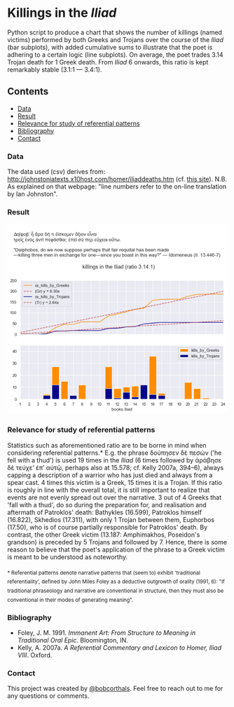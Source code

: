 # Killings in the *Iliad*

Python script to produce a chart that shows the number of killings (named victims) performed by both Greeks and Trojans over the course of the *Iliad* (bar subplots),
with added cumulative sums to illustrate that the poet is adhering to a certain logic (line subplots). On average, the poet trades 3.14 Trojan death for 1 Greek death. From *Iliad* 6 onwards, this ratio is kept remarkably stable (3.1:1 — 3.4:1).

## Contents

* [Data](#data)
* [Result](#result)
* [Relevance for study of referential patterns](#relevance-for-study-of-referential-patterns)
* [Bibliography](#bibliography)
* [Contact](#contact)

### Data

The data used (csv) derives from: http://johnstoniatexts.x10host.com/homer/iliaddeaths.htm (cf. [this site](https://www.thoughtco.com/deaths-in-the-iliad-121298)).
N.B. As explained on that webpage: "line numbers refer to the on-line translation by Ian Johnston".

### Result

![plot](./iliad_killings_plot.png)

### Relevance for study of referential patterns

Statistics such as aforementioned ratio are to be borne in mind when considering referential patterns.* E.g. the phrase δούπησεν δὲ πεσών ('he fell with a thud') is used 19 times in the *Iliad* (6 times followed by ἀράβησε δὲ τεύχε’ ἐπ’ αὐτῷ, perhaps also at 15.578; cf. Kelly 2007a, 394–6), always capping a description of a warrior who has just died and always from a spear cast. 4 times this victim is a Greek, 15 times it is a Trojan. If this ratio is roughly in line with the overall total, it is still important to realize that events are not evenly spread out over the narrative. 3 out of 4 Greeks that 'fall with a thud', do so during the preparation for, and realisation and aftermath of Patroklos' death: Bathykles (16.599), Patroklos himself (16.822), Skhedios (17.311), with only 1 Trojan between them, Euphorbos (17.50), who is of course partially responsible for Patroklos' death. By contrast, the other Greek victim (13.187: Amphimakhos, Poseidon's grandson) is preceded by 5 Trojans and followed by 7. Hence, there is some reason to believe that the poet's application of the phrase to a Greek victim is meant to be understood as noteworthy.

<sub>\* Referential patterns denote narrative patterns that (seem to) exhibit 'traditional referentiality', defined by John Miles Foley as a deductive outgrowth of orality (1991, 6): "If traditional phraseology and narrative are conventional in structure, then they must also be conventional in their modes of generating meaning".</sub>

### Bibliography

- Foley, J. M. 1991. *Immanent Art: From Structure to Meaning in Traditional Oral Epic*. Bloomington, IN.
- Kelly, A. 2007a. *A Referential Commentary and Lexicon to Homer, Iliad VIII*. Oxford.

### Contact

This project was created by [@bobcorthals](https://github.com/bobcorthals). Feel free to reach out to me for any questions or comments.